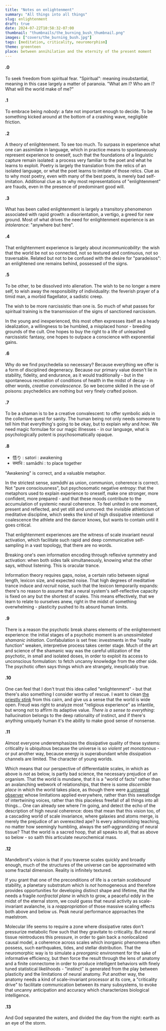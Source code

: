```yaml
---
title: "Notes on enlightenment"
summary: "All things into all things"
slug: enlightenment
draft: true
date: 2024-07-22T10:58:32-07:00
thumbnail: "thumbnails/the_burning_bush_thumbnail.png"
images: ["covers/the_burning_bush.jpg"]
tags: [meditation, criticality, neuromorphism]
theme: greenteen
place: between annihilation and the eternity of the present moment
---
```


#### .0

To seek freedom from spiritual fear. "Spiritual": meaning insubstantial, meaning in this case largely a matter of paranoia. "What am I? Who am I? What will the world make of me?"

#### .1

To embrace being *nobody*: a fate not important enough to decide. To be something kicked around at the bottom of a crashing wave, negligible friction.

#### .2

A theory of enlightenment. To see too much. To surpass in experience what one can assimilate in language, which in practice means to spontaneously represent experience to oneself, such that the foundations of a linguistic capture remain isolated: a process very familiar to the poet and what he learns to exploit. Poetry is largely the translation from the relics of an isolated language, or what the poet learns to imitate of those relics. Clue as to why most poetry, even with many of the best poets, is merely bad self-imitation. Additional clue as to why most representations of "enlightenment" are frauds, even in the presence of predominant good will.

#### .3

What has been called enlightenment is largely a transitory phenomenon associated with rapid growth: a disorientation, a vertigo, a greed for new ground. Most of what drives the need for enlightenment experience is an *intolerance*: "anywhere but here".

#### .4

That enlightenment experience is largely about *incommunicability*: the wish that the world be not so connected, not so textured and continuous, not so traversable. Related but not to be confused with the desire for "paradeisos": an enlightened one remains behind, possessed of the signs.

#### .5

To be other, to be dissolved into alienation. The wish to be no longer a mere self, to wish away the responsibility of individuality: the feverish prayer of a timid man, a morbid flagellator, a sadistic creep.

The wish to be more narcissistic than one is. So much of what passes for spiritual training is the transmission of the signs of sanctioned narcissism.

In the young and inexperienced, this most often expresses itself as a heady idealization, a willingness to be humbled, a misplaced honor - breeding grounds of the cult. One hopes to buy the right to a life of unleashed narcissistic fantasy, one hopes to outpace a conscience with exponential gains.

#### .6

Why do we find psychedelia so necessary? Because everything we offer is a form of disciplined degeneracy. Because our primary value doesn't lie in stability, fidelity, and endurance, as it would traditionally - but in the spontaneous recreation of conditions of health in the midst of decay - in other words, *creative convalescence*. So we become skilled in the use of poisons: psychedelics are nothing but very finely crafted poison.

#### .7

To be a shaman is to be a creative convalescent: to offer symbolic aids in the collective quest for sanity. The human being not only needs someone to tell him that everything's going to be okay, but to explain *why* and *how*. We need magic formulae for our magic illnesses - in our language, what is psychologically potent is psychosomatically opaque.

#### .8

* 悟り : satori : awakening
* समाधि : samādhi : to place together

"Awakening" is correct, and a valuable metaphor.

In the strictest sense, *samādhi* as union, communion, coherence is correct. Not "pure consciousness", but psychosomatic negative entropy: that the metaphors used to explain experience to oneself, make one stronger, more confident, more prepared - and that these moods contribute to the accumulation of systemic neural coherence. To feel united in one moment, present and reflected, and yet still and unmoved: the invisible athleticism of meditative discipline, which seeks the kind of high dissipative intentional coalescence the athlete and the dancer knows, but wants to contain until it goes critical.

That enlightenment experiences are the witness of scale invariant neural activation, which facilitate such rapid and deep communicative self-sampling in a vast topology, that there are no words.

Breaking one's own information encoding through reflexive symmetry and activation: when both sides talk simultaneously, knowing what the other says, without listening. This is oracular trance.

Information theory requires gaps, noise, a certain ratio between signal length, lexicon size, and expected noise. That high degrees of meditative trance induce and *recruit* noise, such that the lexicon temporarily expands: there's no reason to assume that a neural system's self-reflective capacity is fixed on any but the shortest of scales. This means effectively, that we learn to relate to ourselves anew, right in the midst of something overwhelming - plasticity pushed to its absurd human limits.

#### .9

There is a reason the psychotic break shares elements of the enlightenment experience: the initial stages of a psychotic moment is an *unassimilated shamanic initiation*. Confabulation is set free: investments in the "reality function" weaken, interpretive process takes center stage. Much of the art and science of the shamanic way was the careful utilization of the psychotic, in small and isolated doses, in order to exploit its access to unconscious formulation: to fetch uncanny knowledge from the other side. The psychotic often says things which are strangely, inexplicably true.

#### .10

One can feel that I don't trust this idea called "enlightenment" - but that there's also something I consider worthy of rescue. I want to clean [the priestly stink][rescue] from this cairn, and give us a sense that the world is wide open. Freud was right to analyze most "religious experience" as infantile, but wrong not to affirm its adaptive value. *There is a sense to everything*: hallucination belongs to the deep rationality of instinct, and if there's anything uniquely human it's the ability to make good sense of nonsense.

#### .11

Almost everyone underemphasizes the dissipative quality of these systems: criticality is ubiquitous because the universe is so *violent yet monotonous* - or put another way, because energy is superabundant while dissipation channels are limited. The character of young worlds.

Which means that our perspective of differentiable scales, in which as above is *not* as below, is partly bad science, the necessary prejudice of an organism. That the world is mundane, that it is a "world of facts" rather than an avalanching webwork of relationships, that there is some *discernible place* in which the world takes place, as though there were [a universal observer][experience] whose limitations applied everywhere, rather than this sweatlodge of intertwining voices, rather than this placeless freefall of all things into all things... One can already see where I'm going, and detect the echo of the description of high neural coherence: does that mean that this vision too, of a cascading world of scale invariance, where galaxies and atoms merge, is merely the prejudice of an overexcited ape? Is every admonishing teaching, no matter how seemingly humbling, always the self-aggrandizing of neural tissue? That the world is a sacred hoop, that all speaks to all, that as above so below - so saith this articulate neurochemical mass.

#### .12

Mandelbrot's vision is that if you traverse scales quickly and broadly enough, much of the structures of the universe can be approximated with some fractal dimension. Reality is infinitely textured.

If you grant that one of the preconditions of life is a certain *scalebound* stability, a planetary substratum which is *not* homogeneous and therefore provides opportunities for developing distinct shape and lifetime, that life needs a fragile *nonfractal plane* in which to grow, a peaceful eddy in the midst of the eternal storm, we could guess that neural activity as scale-invariant avalanche, is a *reappropriation* of those massive scaling effects both above and below us. Peak neural performance approaches the maelstrom.

Molecular life seems to require a zone where dissipative rates don't pressurize metabolic flow such that they gravitate to criticality. But neural tissue reintroduces this pressure, in order to gain back a nonlocalized causal model, a coherence across scales which inorganic phenomena often possess, such earthquakes, tides, and stellar distribution. That the neuromorphic way is to simulate a *preorganic* environment for the sake of informative efficiency, but then force the result through the lens of anatomy and a finite connectome in order to produce intelligent behaviors with finely tuned statistical likelihoods - "instinct" is generated from the play between plasticity and the limitations of neural anatomy. Put another way, the anatomy needs a kind of scale-invariant processor at its core, a "criticality drive" to facilitate communication between its many subsystems, to evoke that uncanny anticipation and accuracy which characterizes biological intelligence.

#### .13

And God separated the waters, and divided the day from the night: earth as an eye of the storm.


[rescue]: /posts/hostage-rescue#5
[experience]: /posts/experience
